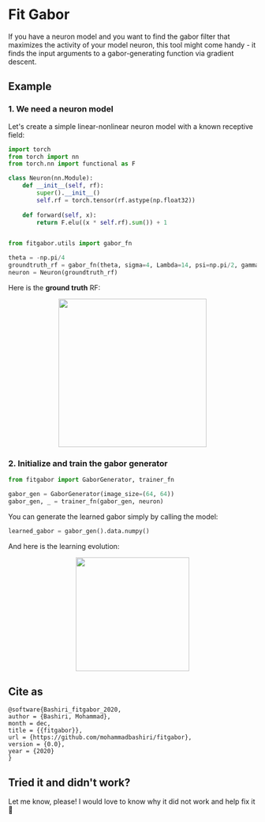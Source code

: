 # Fit Gabor

If you have a neuron model and you want to find the gabor filter that maximizes the activity of your model neuron, this tool might come handy - it finds the input arguments to a gabor-generating function via gradient descent.

## Example

### 1. We need a neuron model

Let's create a simple linear-nonlinear neuron model with a known receptive field:
``` python
import torch
from torch import nn
from torch.nn import functional as F

class Neuron(nn.Module):
    def __init__(self, rf):
        super().__init__()
        self.rf = torch.tensor(rf.astype(np.float32))
        
    def forward(self, x):
        return F.elu((x * self.rf).sum()) + 1


from fitgabor.utils import gabor_fn

theta = -np.pi/4
groundtruth_rf = gabor_fn(theta, sigma=4, Lambda=14, psi=np.pi/2, gamma=1, center=(15, 5), size=(64, 64))
neuron = Neuron(groundtruth_rf)
```
Here is the **ground truth** RF:
<p align="center">
  <img width="300" height="300" src="figures/groundtruth1.png">
</p>

### 2. Initialize and train the gabor generator

``` python
from fitgabor import GaborGenerator, trainer_fn

gabor_gen = GaborGenerator(image_size=(64, 64))
gabor_gen, _ = trainer_fn(gabor_gen, neuron)
```

You can generate the learned gabor simply by calling the model:
``` python
learned_gabor = gabor_gen().data.numpy()
```

And here is the learning evolution:
<p align="center">
  <img width="230" height="230" src="figures/evolution1.gif">
</p>

## Cite as

```
@software{Bashiri_fitgabor_2020,
author = {Bashiri, Mohammad},
month = dec,
title = {{fitgabor}},
url = {https://github.com/mohammadbashiri/fitgabor},
version = {0.0},
year = {2020}
}
```

## Tried it and didn't work? 

Let me know, please! I would love to know why it did not work and help fix it :construction_worker:

<!-- ---
## More examples

Ground turth             |  Learned
:-------------------------:|:-------------------------:
![](figures/groundtruth0.png)  |  ![](figures/evolution0.gif)
![](figures/groundtruth2.png)  |  ![](figures/evolution2.gif)
![](figures/groundtruth3.png)  |  ![](figures/evolution3.gif)
![](figures/groundtruth4.png)  |  ![](figures/evolution4.gif) -->
